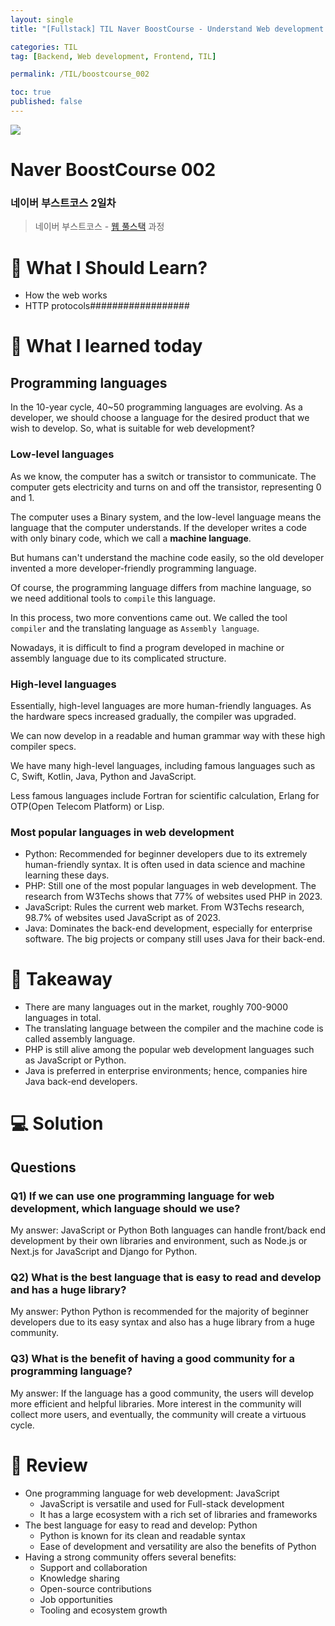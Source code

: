 ```yaml
---
layout: single
title: "[Fullstack] TIL Naver BoostCourse - Understand Web development - FE/BE 02"

categories: TIL
tag: [Backend, Web development, Frontend, TIL]

permalink: /TIL/boostcourse_002

toc: true
published: false
---
```


![](https://velog.velcdn.com/images/devbang/post/ea2cc574-a606-4c77-adcc-f062685464a0/image.png)

# Naver BoostCourse 002

### 네이버 부스트코스 2일차

> 네이버 부스트코스 - [웹 풀스택](https://m.boostcourse.org/web326/lectures/42126) 과정

# 🧩 What I Should Learn?

- How the web works
- HTTP protocols##################

# 🎯 What I learned today

## Programming languages

In the 10-year cycle, 40~50 programming languages are evolving. As a developer, we should choose a language for the desired product that we wish to develop. So, what is suitable for web development?

### Low-level languages

As we know, the computer has a switch or transistor to communicate. The computer gets electricity and turns on and off the transistor, representing 0 and 1.

The computer uses a Binary system, and the low-level language means the language that the computer understands. If the developer writes a code with only binary code, which we call a **machine language**.

But humans can't understand the machine code easily, so the old developer invented a more developer-friendly programming language.

Of course, the programming language differs from machine language, so we need additional tools to `compile` this language.

In this process, two more conventions came out. We called the tool `compiler` and the translating language as `Assembly language`.

Nowadays, it is difficult to find a program developed in machine or assembly language due to its complicated structure.

### High-level languages

Essentially, high-level languages are more human-friendly languages. As the hardware specs increased gradually, the compiler was upgraded.

We can now develop in a readable and human grammar way with these high compiler specs.

We have many high-level languages, including famous languages such as C, Swift, Kotlin, Java, Python and JavaScript.

Less famous languages include Fortran for scientific calculation, Erlang for OTP(Open Telecom Platform) or Lisp.

### Most popular languages in web development

- Python: Recommended for beginner developers due to its extremely human-friendly syntax. It is often used in data science and machine learning these days.
- PHP: Still one of the most popular languages in web development. The research from W3Techs shows that 77% of websites used PHP in 2023.
- JavaScript: Rules the current web market. From W3Techs research, 98.7% of websites used JavaScript as of 2023.
- Java: Dominates the back-end development, especially for enterprise software. The big projects or company still uses Java for their back-end.

# 📌 Takeaway

- There are many languages out in the market, roughly 700-9000 languages in total.
- The translating language between the compiler and the machine code is called assembly language.
- PHP is still alive among the popular web development languages such as JavaScript or Python.
- Java is preferred in enterprise environments; hence, companies hire Java back-end developers.

# 💻 Solution

## Questions

### Q1) If we can use one programming language for web development, which language should we use?

My answer: JavaScript or Python
Both languages can handle front/back end development by their own libraries and environment, such as Node.js or Next.js for JavaScript and Django for Python.

### Q2) What is the best language that is easy to read and develop and has a huge library?

My answer: Python
Python is recommended for the majority of beginner developers due to its easy syntax and also has a huge library from a huge community.

### Q3) What is the benefit of having a good community for a programming language?

My answer: If the language has a good community, the users will develop more efficient and helpful libraries. More interest in the community will collect more users, and eventually, the community will create a virtuous cycle.

# 🔖 Review

- One programming language for web development: JavaScript
  - JavaScript is versatile and used for Full-stack development
  - It has a large ecosystem with a rich set of libraries and frameworks
- The best language for easy to read and develop: Python
  - Python is known for its clean and readable syntax
  - Ease of development and versatility are also the benefits of Python
- Having a strong community offers several benefits:
  - Support and collaboration
  - Knowledge sharing
  - Open-source contributions
  - Job opportunities
  - Tooling and ecosystem growth
